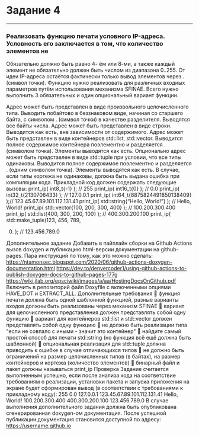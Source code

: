 # Задание 4
---

### Реализовать функцию печати условного IP-адреса. Условность его заключается в том, что количество элементов не

Обязательно должно быть равно 4- ём или 8-ми, а также каждый элемент не обязательно должен быть числом из диапазона
0..255. От идеи IP-адреса остаётся фактически только вывод элементов через . (символ точки). Функцию нужно реализовать
для различных входных параметров путём использования механизма SFINAE. Всего нужно выполнить 3 обязательных и один
опциональный вариант функции.

Адрес может быть представлен в виде произвольного целочисленного типа. Выводить побайтово в беззнаковом виде, начиная со
старшего байта, с символом . (символ точки) в качестве разделителя. Выводятся все байты числа.
Адрес может быть представлен в виде строки. Выводится как есть, вне зависимости от содержимого.
Адрес может быть представлен в виде контейнеров std::list, std::vector. Выводится полное содержимое контейнера
поэлементно и разделяется . (символом точка). Элементы выводятся как есть.
Опционально адрес может быть представлен в виде std::tuple при условии, что все типы одинаковы. Выводится полное
содержимое поэлементно и разделяется . (одним символом точка). Элементы выводятся как есть. В случае, если типы кортежа
не одинаковы, должна быть выдана ошибка при компиляции кода.
Прикладной код должен содержать следующие вызовы: print_ip( int8_t{-1} ); // 255 print_ip( int16_t{0} ); // 0.0
print_ip( int32_t{2130706433} ); // 127.0.0.1 print_ip( int64_t{8875824491850138409} );// 123.45.67.89.101.112.131.41
print_ip( std::string{“Hello, World!”} ); // Hello, World! print_ip( std::vector{100, 200, 300, 400} ); //
100.200.300.400 print_ip( std::list{400, 300, 200, 100} ); // 400.300.200.100 print_ip( std::make_tuple(123, 456, 789,

0) ); // 123.456.789.0

Дополнительное задание Добавить в пайплайн сборки на Github Actions вызов doxygen и публикацию html-версии документации
на github-pages. Пара инструкций по тому, как это можно
сделать: https://ntamonsec.blogspot.com/2020/06/github-actions-doxygen-documentation.html https://dev.to/denvercoder1/using-github-actions-to-publish-doxygen-docs-to-github-pages-177g https://wiki.jlab.org/epsciwiki/images/a/aa/HostingDocsOnGithub.pdf
Включить в репозиторий файл Doxyfile с включенными опциями HAVE_DOT и EXTRACT_ALL. Дополнительные требования  функция
печати должна быть одной шаблонной функцией, разные варианты входов должны быть реализованы через механизм SFINAE 
вариант для целочисленного представления должен представлять собой одну функцию  вариант для контейнеров std::list и
std::vector должен представлять собой одну функцию  не должно быть реализации типа "если не совпало с иными - значит
это контейнер"  найдите самый простой способ для печати std::string (но функция всё ещё должна быть шаблонной) 
опциональная реализация для std::tuple должна приводить к ошибке в случае отличающихся типов  не должно быть
ограничений на размер целочисленных типов (в байтах), на размер контейнеров и кортежа (количество элементов)  бинарный
файл и пакет должны называться print_ip Проверка Задание считается выполненным успешно, если после анализа кода на
соответствие требованиям о реализации, установки пакета и запуска приложения на экране будет сформирован вывод (в
соответствии с требованиями к прикладному коду): 255 0.0 127.0.0.1 123.45.67.89.101.112.131.41 Hello, World!
100.200.300.400 400.300.200.100 123.456.789.0 В случае выполнения дополнительного задания должна быть опубликована
сгенерированная doxygen-ом документация. После успешной публикации документация становится доступной по
адресу: https://username.github.io